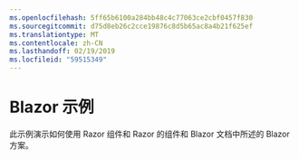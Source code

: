 ```yaml
---
ms.openlocfilehash: 5ff65b6100a284bb48c4c77063ce2cbf0457f830
ms.sourcegitcommit: d75d8eb26c2cce19876c8d5b65ac8a4b21f625ef
ms.translationtype: MT
ms.contentlocale: zh-CN
ms.lasthandoff: 02/19/2019
ms.locfileid: "59515349"
---
```

# <a name="blazor-sample"></a>Blazor 示例

此示例演示如何使用 Razor 组件和 Razor 的组件和 Blazor 文档中所述的 Blazor 方案。
